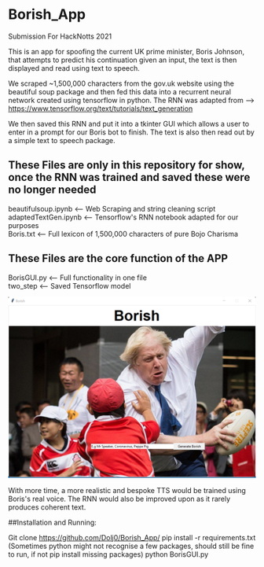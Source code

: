 # Borish_App
 Submission For HackNotts  2021

 This is an app for spoofing the current UK prime minister, Boris Johnson, that attempts to predict his continuation given an input, the text is then displayed and read using text to speech.
 
 We scraped ~1,500,000 characters from the gov.uk website using the beautiful soup package and then fed this data into a recurrent neural network created using tensorflow in python. The RNN was adapted from --> https://www.tensorflow.org/text/tutorials/text_generation </br>
 
  We then saved this RNN and put it into a tkinter GUI which allows a user to enter in a prompt for our Boris bot to finish. The text is also then read out by a simple text to speech package. </br>
 
 ## These Files are only in this repository for show, once the RNN was trained and saved these were no longer needed </br>
 beautifulsoup.ipynb <-- Web Scraping and string cleaning script </br>
 adaptedTextGen.ipynb <-- Tensorflow's RNN notebook adapted for our purposes </br>
 Boris.txt <-- Full lexicon of 1,500,000 characters of pure Bojo Charisma </br>
 

 
 ## These Files are the core function of the APP
  BorisGUI.py <-- Full functionality in one file </br>
  two_step <-- Saved Tensorflow model </br>
 
 ![Screenshot](Borish.png)
 
 With more time, a more realistic and bespoke TTS would be trained using Boris's real voice. The RNN would also be improved upon as it rarely produces coherent text.
 
 ##Installation and Running:
 
 Git clone https://github.com/Dolj0/Borish_App/
 pip install -r requirements.txt
 (Sometimes python might not recognise a few packages, should still be fine to run, if not pip install missing packages)
 python BorisGUI.py
 
 
 
 
 

